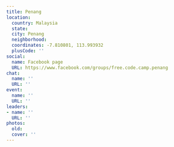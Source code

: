```yaml
---
title: Penang
location:
  country: Malaysia
  state: 
  city: Penang
  neighborhood: 
  coordinates: -7.810801, 113.993932
  plusCode: ''
social:
  name: Facebook page
  URL: https://www.facebook.com/groups/free.code.camp.penang
chat:
  name: ''
  URL: ''
event:
  name: ''
  URL: ''
leaders:
- name: ''
  URL: ''
photos:
  old: 
  cover: ''
---
```

